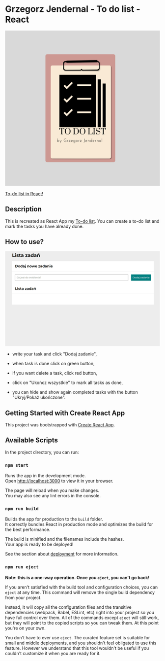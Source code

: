 #  Grzegorz Jendernal - To do list - React

![logo](https://raw.githubusercontent.com/GrzegorzJendernal/to-do-list-react/main/public/share.png)

[To-do list in React!](https://grzegorzjendernal.github.io/to-do-list-react/)

## Description

This is recreated as React App my [To-do list](https://grzegorzjendernal.github.io/to-do-list/). You can create a to-do list and mark the tasks you have already done.

##  How to use?

![Site screen](https://raw.githubusercontent.com/GrzegorzJendernal/to-do-list-react/main/public/Animation.gif)

- write your task and click "Dodaj zadanie",

- when task is done click on green button,

- if you want delete a task, click red button,

- click on "Ukończ wszystkie" to mark all tasks as done,

- you can hide and show again completed tasks with the button "Ukryj/Pokaż ukończone".

## Getting Started with Create React App

This project was bootstrapped with [Create React App](https://github.com/facebook/create-react-app).

## Available Scripts

In the project directory, you can run:

### `npm start`

Runs the app in the development mode.\
Open [http://localhost:3000](http://localhost:3000) to view it in your browser.

The page will reload when you make changes.\
You may also see any lint errors in the console.


### `npm run build`

Builds the app for production to the `build` folder.\
It correctly bundles React in production mode and optimizes the build for the best performance.

The build is minified and the filenames include the hashes.\
Your app is ready to be deployed!

See the section about [deployment](https://facebook.github.io/create-react-app/docs/deployment) for more information.

### `npm run eject`

**Note: this is a one-way operation. Once you `eject`, you can't go back!**

If you aren't satisfied with the build tool and configuration choices, you can `eject` at any time. This command will remove the single build dependency from your project.

Instead, it will copy all the configuration files and the transitive dependencies (webpack, Babel, ESLint, etc) right into your project so you have full control over them. All of the commands except `eject` will still work, but they will point to the copied scripts so you can tweak them. At this point you're on your own.

You don't have to ever use `eject`. The curated feature set is suitable for small and middle deployments, and you shouldn't feel obligated to use this feature. However we understand that this tool wouldn't be useful if you couldn't customize it when you are ready for it.